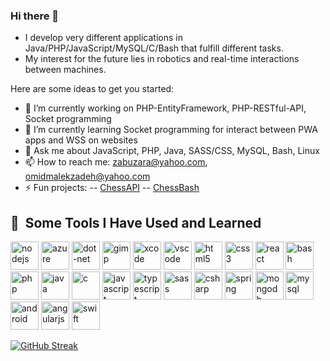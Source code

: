 ### Hi there 👋

- I develop very different applications in Java/PHP/JavaScript/MySQL/C/Bash that fulfill different tasks.
- My interest for the future lies in robotics and real-time interactions between machines.

Here are some ideas to get you started:

- 🔭 I’m currently working on PHP-EntityFramework, PHP-RESTful-API, Socket programming
- 🌱 I’m currently learning Socket programming for interact between PWA apps and WSS on websites
- 💬 Ask me about JavaScript, PHP, Java, SASS/CSS, MySQL, Bash, Linux
- 📫 How to reach me: zabuzara@yahoo.com, omidmalekzadeh@yahoo.com
- ⚡ Fun projects:
-- [ChessAPI](https://github.com/zabuzara/Chess_API)
-- [ChessBash](https://github.com/zabuzara/schach)

<h2> 🚀 &nbsp;Some Tools I Have Used and Learned</h2>
<p align="left">
  <img src="https://cdn.jsdelivr.net/gh/devicons/devicon/icons/nodejs/nodejs-original.svg" alt="nodejs" width="45" height="45"/>
  <img src="https://cdn.jsdelivr.net/gh/devicons/devicon/icons/azure/azure-original.svg" alt="azure" width="45" height="45"/>
  <img src="https://cdn.jsdelivr.net/gh/devicons/devicon/icons/dot-net/dot-net-original.svg" alt="dot-net" width="45" height="45"/>
  <img src="https://cdn.jsdelivr.net/gh/devicons/devicon/icons/gimp/gimp-original.svg" alt="gimp" width="45" height="45"/>
    <img src="https://cdn.jsdelivr.net/gh/devicons/devicon/icons/xcode/xcode-original.svg" alt="xcode" width="45" height="45"/>
  <img src="https://cdn.jsdelivr.net/gh/devicons/devicon/icons/vscode/vscode-original.svg" alt="vscode" width="45" height="45"/>
    <img src="https://cdn.jsdelivr.net/gh/devicons/devicon/icons/html5/html5-original.svg" alt="html5" width="45" height="45"/>
    <img src="https://cdn.jsdelivr.net/gh/devicons/devicon/icons/css3/css3-original.svg" alt="css3" width="45" height="45"/>
    <img src="https://cdn.jsdelivr.net/gh/devicons/devicon/icons/react/react-original.svg" alt="react" width="45" height="45"/>
  <img src="https://cdn.jsdelivr.net/gh/devicons/devicon/icons/bash/bash-original.svg" alt="bash" width="45" height="45"/>
  <img src="https://cdn.jsdelivr.net/gh/devicons/devicon/icons/php/php-original.svg" alt="php" width="45" height="45"/>
  <img src="https://cdn.jsdelivr.net/gh/devicons/devicon/icons/java/java-original.svg" alt="java" width="45" height="45"/>
   <img src="https://cdn.jsdelivr.net/gh/devicons/devicon/icons/c/c-original.svg" alt="c" width="45" height="45"/>
  <img src="https://cdn.jsdelivr.net/gh/devicons/devicon/icons/javascript/javascript-original.svg" alt="javascript" width="45" height="45"/>
  <img src="https://cdn.jsdelivr.net/gh/devicons/devicon/icons/typescript/typescript-original.svg" alt="typescript" width="45" height="45"/>
  <img src="https://cdn.jsdelivr.net/gh/devicons/devicon/icons/sass/sass-original.svg" alt="sass" width="45" height="45"/>
  <img src="https://cdn.jsdelivr.net/gh/devicons/devicon/icons/csharp/csharp-original.svg" alt="csharp" width="45" height="45"/>
  <img src="https://cdn.jsdelivr.net/gh/devicons/devicon/icons/spring/spring-original.svg" alt="spring" width="45" height="45"/>
  <img src="https://cdn.jsdelivr.net/gh/devicons/devicon/icons/mongodb/mongodb-original.svg" alt="mongodb" width="45" height="45"/>
  <img src="https://cdn.jsdelivr.net/gh/devicons/devicon/icons/mysql/mysql-original.svg" alt="mysql" width="45" height="45"/>
    <img src="https://cdn.jsdelivr.net/gh/devicons/devicon/icons/android/android-original.svg" alt="android" width="45" height="45"/>
    <img src="https://cdn.jsdelivr.net/gh/devicons/devicon/icons/angularjs/angularjs-original.svg" alt="angularjs" width="45" height="45"/>
    <img src="https://cdn.jsdelivr.net/gh/devicons/devicon/icons/swift/swift-original.svg" alt="swift" width="45" height="45"/>
</p>

[![GitHub Streak](http://github-readme-streak-stats.herokuapp.com?user=Zabuzara&theme=dark&hide_border=true)](https://git.io/streak-stats)
